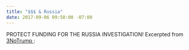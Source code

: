 ```yaml
---
title: "$$$ & Russia"
date: 2017-09-06 09:58:00 -07:00
---
```


PROTECT FUNDING FOR THE RUSSIA INVESTIGATION!
Excerpted from [3NoTrump ](http://www.3notrump.org/):
